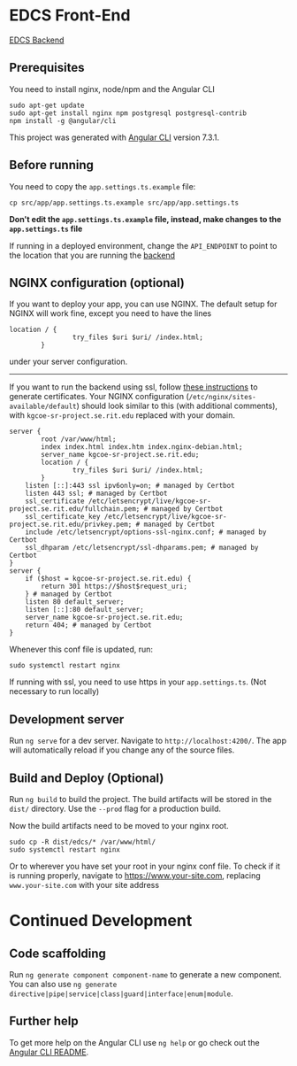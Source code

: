 # EDCS Front-End
[EDCS Backend](https://github.com/Jss7268/KGCOESeniorProjectAPI)

## Prerequisites
You need to install nginx, node/npm and the Angular CLI
```
sudo apt-get update
sudo apt-get install nginx npm postgresql postgresql-contrib
npm install -g @angular/cli
```

This project was generated with [Angular CLI](https://github.com/angular/angular-cli) version 7.3.1.

## Before running
You need to copy the `app.settings.ts.example` file:
```
cp src/app/app.settings.ts.example src/app/app.settings.ts
```
__Don't edit the `app.settings.ts.example` file, instead, make changes to the `app.settings.ts` file__

If running in a deployed environment, change the `API_ENDPOINT` to point to the location that you are running the [backend](https://github.com/Jss7268/KGCOESeniorProjectAPI)

## NGINX configuration (optional)

If you want to deploy your app, you can use NGINX. The default setup for NGINX will work fine, except you need to have the lines
```
location / {
                try_files $uri $uri/ /index.html;
        }
```
under your server configuration.

---
If you want to run the backend using ssl, follow [these instructions](https://www.nginx.com/blog/using-free-ssltls-certificates-from-lets-encrypt-with-nginx/) to generate certificates.
Your NGINX configuration (`/etc/nginx/sites-available/default`) should look similar to this (with additional comments), with `kgcoe-sr-project.se.rit.edu` replaced with your domain.
```
server {
        root /var/www/html;
        index index.html index.htm index.nginx-debian.html;
        server_name kgcoe-sr-project.se.rit.edu;
        location / {
                try_files $uri $uri/ /index.html;
        }
    listen [::]:443 ssl ipv6only=on; # managed by Certbot
    listen 443 ssl; # managed by Certbot
    ssl_certificate /etc/letsencrypt/live/kgcoe-sr-project.se.rit.edu/fullchain.pem; # managed by Certbot
    ssl_certificate_key /etc/letsencrypt/live/kgcoe-sr-project.se.rit.edu/privkey.pem; # managed by Certbot
    include /etc/letsencrypt/options-ssl-nginx.conf; # managed by Certbot
    ssl_dhparam /etc/letsencrypt/ssl-dhparams.pem; # managed by Certbot
}
server {
    if ($host = kgcoe-sr-project.se.rit.edu) {
        return 301 https://$host$request_uri;
    } # managed by Certbot
    listen 80 default_server;
    listen [::]:80 default_server;
    server_name kgcoe-sr-project.se.rit.edu;
    return 404; # managed by Certbot
}
```
Whenever this conf file is updated, run:
```
sudo systemctl restart nginx
```
If running with ssl, you need to use https in your `app.settings.ts`. (Not necessary to run locally)

## Development server

Run `ng serve` for a dev server. Navigate to `http://localhost:4200/`. The app will automatically reload if you change any of the source files.

## Build and Deploy (Optional)

Run `ng build` to build the project. The build artifacts will be stored in the `dist/` directory. Use the `--prod` flag for a production build.

Now the build artifacts need to be moved to your nginx root.
```
sudo cp -R dist/edcs/* /var/www/html/
sudo systemctl restart nginx
```
Or to wherever you have set your root in your nginx conf file.
To check if it is running properly, navigate to https://www.your-site.com, replacing `www.your-site.com` with your site address

# Continued Development

## Code scaffolding

Run `ng generate component component-name` to generate a new component. You can also use `ng generate directive|pipe|service|class|guard|interface|enum|module`.

## Further help

To get more help on the Angular CLI use `ng help` or go check out the [Angular CLI README](https://github.com/angular/angular-cli/blob/master/README.md).
